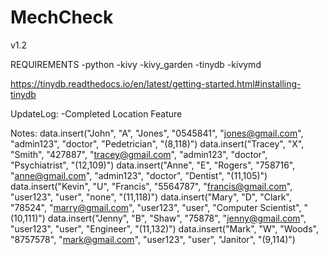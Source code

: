 # MechCheck
v1.2

REQUIREMENTS
-python
-kivy
-kivy_garden
-tinydb
-kivymd

https://tinydb.readthedocs.io/en/latest/getting-started.html#installing-tinydb

UpdateLog:
-Completed Location Feature

Notes:
data.insert("John", "A", "Jones", "0545841", "jones@gmail.com", "admin123", "doctor", "Pedetrician", "(8,118)")
data.insert("Tracey", "X", "Smith", "427887", "tracey@gmail.com", "admin123", "doctor", "Psychiatrist", "(12,109)")
data.insert("Anne", "E", "Rogers", "758716", "anne@gmail.com", "admin123", "doctor", "Dentist", "(11,105)")
data.insert("Kevin", "U", "Francis", "5564787", "francis@gmail.com", "user123", "user", "none", "(11,118)")
data.insert("Mary", "D", "Clark", "78524", "marry@gmail.com", "user123", "user", "Computer Scientist", "(10,111)")
data.insert("Jenny", "B", "Shaw", "75878", "jenny@gmail.com", "user123", "user", "Engineer", "(11,132)")
data.insert("Mark", "W", "Woods", "8757578", "mark@gmail.com", "user123", "user", "Janitor", "(9,114)")
